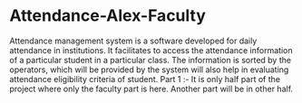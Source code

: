 # Attendance-Alex-Faculty
Attendance management system is a software developed for daily attendance in institutions. It facilitates to access the attendance information of a particular student in a particular class. The information is sorted by the operators, which will be provided by the system will also help in evaluating attendance eligibility criteria of student. 
Part 1 :- It is only half part of the project where only the faculty part is here. Another part will be in other half.
